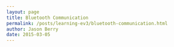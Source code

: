 ```yaml
---
layout: page
title: Bluetooth Communication
permalink: /posts/learning-ev3/bluetooth-communication.html
author: Jason Berry
date: 2015-03-05
---
```


